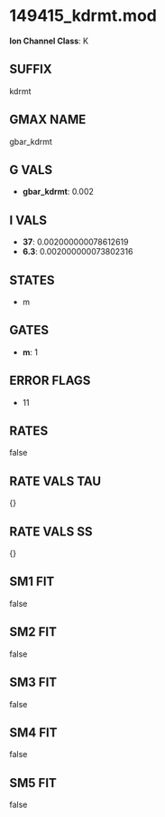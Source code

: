 # 149415_kdrmt.mod

**Ion Channel Class**: K

## SUFFIX

kdrmt

## GMAX NAME

gbar_kdrmt

## G VALS

- **gbar_kdrmt**: 0.002

## I VALS

- **37**: 0.002000000078612619
- **6.3**: 0.002000000073802316

## STATES

- m

## GATES

- **m**: 1

## ERROR FLAGS

- 11

## RATES

false

## RATE VALS TAU

{}

## RATE VALS SS

{}

## SM1 FIT

false

## SM2 FIT

false

## SM3 FIT

false

## SM4 FIT

false

## SM5 FIT

false
